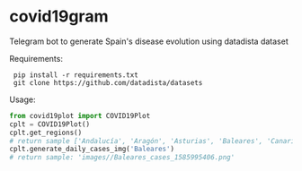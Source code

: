 # covid19gram

Telegram bot to generate Spain's disease evolution using datadista dataset

Requirements:
```
 pip install -r requirements.txt
 git clone https://github.com/datadista/datasets
```


Usage:


```python
from covid19plot import COVID19Plot
cplt = COVID19Plot()
cplt.get_regions()
# return sample ['Andalucía', 'Aragón', 'Asturias', 'Baleares', 'Canarias', 'Cantabria', 'Castilla-La Mancha', 'Castilla y León', 'Cataluña', 'Ceuta', 'C. Valenciana', 'Extremadura', 'Galicia', 'Madrid', 'Melilla', 'Murcia', 'Navarra', 'País Vasco', 'La Rioja', 'Total']
cplt.generate_daily_cases_img('Baleares')
# return sample: 'images//Baleares_cases_1585995406.png'
```

